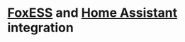 # [FoxESS](https://www.fox-ess.com/) and [Home Assistant](https://www.home-assistant.io/) integration 

